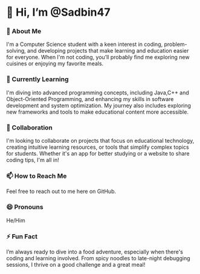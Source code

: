 # 👋 Hi, I’m @Sadbin47

### 👀 About Me
I'm a Computer Science student with a keen interest in coding, problem-solving, and developing projects that make learning and education easier for everyone. When I'm not coding, you’ll probably find me exploring new cuisines or enjoying my favorite meals. 

### 🌱 Currently Learning
I'm diving into advanced programming concepts, including Java,C++ and Object-Oriented Programming, and enhancing my skills in software development and system optimization. My journey also includes exploring new frameworks and tools to make educational content more accessible.

### 💞️ Collaboration
I'm looking to collaborate on projects that focus on educational technology, creating intuitive learning resources, or tools that simplify complex topics for students. Whether it's an app for better studying or a website to share coding tips, I'm all in!

### 📫 How to Reach Me
Feel free to reach out to me here on GitHub.

### 😄 Pronouns
He/Him

### ⚡ Fun Fact
I’m always ready to dive into a food adventure, especially when there's coding and learning involved. From spicy noodles to late-night debugging sessions, I thrive on a good challenge and a great meal!

